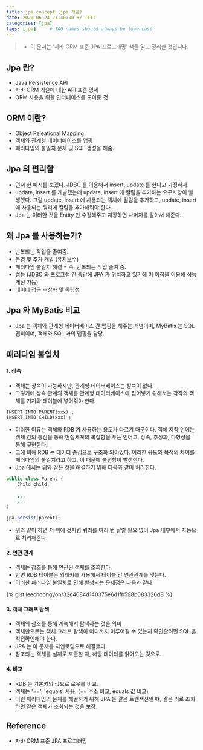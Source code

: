 ```yaml
---
title: jpa concept (jpa 개념) 
date: 2020-06-24 21:40:00 +/-TTTT
categories: [jpa]
tags: [jpa]     # TAG names should always be lowercase
---
```


> * 이 문서는 '자바 ORM 표준 JPA 프로그래밍' 책을 읽고 정리한 것입니다.


## Jpa 란? 
- Java Persistence API 
- 자바 ORM 기술에 대한 API 표준 명세
- ORM 사용을 위한 인터페이스를 모아둔 것


## ORM 이란? 
- Object Releational Mapping
- 객체와 관계형 데이터베이스를 맵핑
- 패러다임의 불일치 문제 및 SQL 생성을 해줌.


## Jpa 의 편리함
- 먼저 한 예시를 보겠다. JDBC 를 이용해서 insert, update 를 한다고 가정하자.
- update, insert 를 개발했는데 update, insert 에 컬럼을 추가하는  요구사항이 발생했다. 그럼 update, insert 에 사용되는 객체에 컬럼을 추가하고, update, insert 에 사용되는 쿼리에 컬럼을 추가해줘야 한다.
- Jpa 는 이러한 것을 Entity 만 수정해주고 저장하면 나머지를 알아서 해준다.


## 왜 Jpa 를 사용하는가?
- 반복되는 작업을 줄여줌.
- 운영 및 추가 개발 (유지보수)
- 패러다임 불일치 해결 = 즉, 반복되는 작업 줄여 줌.
- 성능 (JDBC 와 프로그램 간 중간에 JPA 가 위치하고 있기에 이 이점을 이용해 성능 개선 가능)
- 데이터 접근 추상화 및 독립성

## Jpa 와 MyBatis 비교
- Jpa 는 객체와 관계형 데이터베이스 간 맵핑을 해주는 개념이며, MyBatis 는 SQL 맵퍼이며, 객체와 SQL 과의 맵핑을 담당.

## 패러다임 불일치

#### 1. 상속
- 객체는 상속이 가능하지만, 관계형 데이터베이스는 상속이 없다.
- 그렇기에 상속 관계의 객체를 관계형 데이터베이스에 집어넣기 위해서는 각각의 객체를 가져와 테이블에 넣어줘야 한다.

```text
INSERT INTO PARENT(xxx) ;
INSERT INTO CHILD(xxx) ;
```

- 이러한 이유는 객체와 RDB 가 사용하는 용도가 다르기 때문이다. 객체 지향 언어는 객체 간의 통신을 통해 현실세계의 복잡함을 푸는 언어고, 상속, 추상화, 다형성을 통해 구현한다.
- 그에 비해 RDB 는 데이터 중심으로 구조화 되어있다. 이러한 용도와 목적의 차이를 패러다임의 불일치라고 하고, 이 때문에 불편함이 발생한다. 
- Jpa 에서는 위와 같은 것을 해결하기 위해 다음과 같이 처리한다.

```java
public class Parent {
    Child child;
    
    ...
    ...
}

jpa.persist(parent);
```

- 위와 같이 하면 저 위에 것처럼 쿼리를 여러 번 날릴 필요 없이 Jpa 내부에서 자동으로 처리해준다.


#### 2. 연관 관계
- 객체는 참조를 통해 연관된 객체를 조회한다.
- 반면 RDB 테이블은 외래키를 사용해서 테이블 간 연관관계를 맺는다.
- 이러한 패러다임 불일치로 인해 발생되는 문제점은 다음과 같다.

{% gist leechoongyon/32c4684d140375e6d1fb598b083326d8 %}


#### 3. 객체 그래프 탐색
- 객체의 참조를 통해 계속해서 탐색하는 것을 의미
- 객체만으로는 객체 그래프 탐색이 어디까지 이루어질 수 있는지 확인할려면 SQL 을 직접확인해야 한다.
- JPA 는 이 문제를 지연로딩으로 해결했다.
- 참조되는 객체를 실제로 호출할 때, 해당 데이터를 읽어오는 것으로.

#### 4. 비교
- RDB 는 기본키의 값으로 로우를 비교.
- 객체는 '==', 'equals' 사용. (== 주소 비교, equals 값 비교)
- 이런 패러다임의 문제를 해결하기 위해 JPA 는 같은 트랜잭션일 떄, 같은 키로 조회하면 같은 객체가 조회되는 것을 보장.

## Reference
- 자바 ORM 표준 JPA 프로그래밍